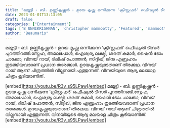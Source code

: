 ```yaml
---
title: "മമ്മൂട്ടി - ബി. ഉണ്ണികൃഷ്ണൻ - ഉദയ കൃഷ്ണ ഒന്നിക്കുന്ന 'ക്രിസ്റ്റഫർ' ഒഫീഷ്യൽ ടീസർ"
date: 2023-01-01T13:13:05
draft: false
categories: ["Entertainment"]
tags: ['B UNNIKRISHNAN', 'christopher mammootty', 'Featured', 'mammootty', 'udayakrishna', 'ക്രിസ്റ്റഫർ']
author: "Beaumaris"
---
```


മമ്മൂട്ടി - ബി. ഉണ്ണികൃഷ്ണൻ - ഉദയ കൃഷ്ണ ഒന്നിക്കുന്ന 'ക്രിസ്റ്റഫർ' ഒഫീഷ്യൽ ടീസർ പുറത്തിറങ്ങി.സ്നേഹ, അമലപോൾ, ഐശ്വര്യ ലക്ഷ്മി, ശരത് കുമാർ, ഷൈൻ ടോം ചാക്കോ, വിനയ് റായ്, ദിലീഷ് പോത്തൻ, സിദ്ദിഖ്, ജിനു എബ്രഹാം തുടങ്ങിയവരാണ് പ്രധാന താരങ്ങൾ. ഉദയകൃഷ്ണയുടേതാണ് തിരക്കഥ. വിനയ് റായ് ആണ് ചിത്രത്തില്‍ വില്ലനായി എത്തുന്നത്. വിനയിയുടെ ആദ്യ മലയാള ചിത്രം കൂടിയാണിത്.

[embed]https://youtu.be/R3v_s95LPaw[/embed]
മമ്മൂട്ടി - ബി. ഉണ്ണികൃഷ്ണൻ - ഉദയ കൃഷ്ണ ഒന്നിക്കുന്ന 'ക്രിസ്റ്റഫർ' ഒഫീഷ്യൽ ടീസർ പുറത്തിറങ്ങി.സ്നേഹ, അമലപോൾ, ഐശ്വര്യ ലക്ഷ്മി, ശരത് കുമാർ, ഷൈൻ ടോം ചാക്കോ, വിനയ് റായ്, ദിലീഷ് പോത്തൻ, സിദ്ദിഖ്, ജിനു എബ്രഹാം തുടങ്ങിയവരാണ് പ്രധാന താരങ്ങൾ. ഉദയകൃഷ്ണയുടേതാണ് തിരക്കഥ. വിനയ് റായ് ആണ് ചിത്രത്തില്‍ വില്ലനായി എത്തുന്നത്. വിനയിയുടെ ആദ്യ മലയാള ചിത്രം കൂടിയാണിത്. [embed]https://youtu.be/R3v_s95LPaw[/embed]
